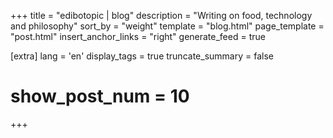 +++
title = "edibotopic | blog"
description = "Writing on food, technology and philosophy"
sort_by = "weight"
template = "blog.html"
page_template = "post.html"
insert_anchor_links = "right"
generate_feed = true

[extra]
lang = 'en'
display_tags = true
truncate_summary = false
# show_post_num = 10
+++

<!-- Sections sorted by weight: -->
<!-- 0 Experiments -->
<!-- 1 Technical -->
<!-- 2 Notes  -->
<!-- 3 Drafts -->
<!-- 4 Archived -->
